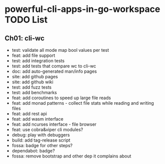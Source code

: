 # powerful-cli-apps-in-go-workspace TODO List

## Ch01: cli-wc

- test: validate all mode map bool values per test
- feat: add file support
- test: add integration tests
- test: add tests that compare wc to cli-wc
- doc: add auto-generated man/info pages
- site: add github pages
- site: add github wiki
- test: add fuzz tests
- test: add benchmarks
- feat: add coroutines to speed up large file reads
- feat: add monad patterns - collect file stats while reading and writing files
- feat: add rest api
- feat: add wasm interface
- feat: add ncurses interface - file browser
- feat: use cobra&viper cli modules?
- debug: play with debuggers
- build: add tag-release script
- fossa: badge for other steps?
- dependabot: badge?
- fossa: remove bootstrap and other dep it complains about
